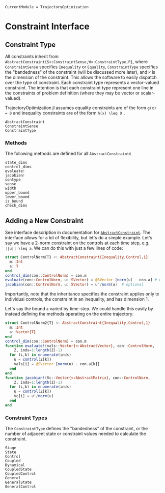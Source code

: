 ```@meta
CurrentModule = TrajectoryOptimization
```

# Constraint Interface

## Constraint Type
All constraints inherit from `AbstractConstraint{S<:ConstraintSense,W<:ConstraintType,P}`,
where `ConstraintSense` specifies `Inequality` or `Equality`, `ConstraintType` specifies the
"bandedness" of the constraint (will be discussed more later), and `P` is the dimension of
the constraint. This allows the software to easily dispatch over the type of constraint.
Each constraint type represents a vector-valued constraint.
The intention is that each constraint type represent one line in the constraints of
problem definition (where they may be vector or scalar-valued).

TrajectoryOptimization.jl assumes equality constraints are of the form ``g(x) = 0`` and inequality
constraints are of the form ``h(x) \leq 0 ``.

```@docs
AbstractConstraint
ConstraintSense
ConstraintType
```

### Methods
The following methods are defined for all `AbstractConstraint`s
```@docs
state_dims
control_dims
evaluate!
jacobian!
contype
sense
width
upper_bound
lower_bound
is_bound
check_dims
```

## Adding a New Constraint
See interface description in documentation for [`AbstractConstraint`](@ref). The
interface allows for a lot of flexibility, but let's do a simple example. Let's say
we have a 2-norm constraint on the controls at each time step, e.g. ``||u|| \leq a``.
We can do this with just a few lines of code:

```julia
struct ControlNorm{T} <: AbstractConstraint{Inequality,Control,1}
  m::Int
  a::T
end
control_dim(con::ControlNorm) = con.m
evaluate(con::ControlNorm, u::SVector) = @SVector [norm(u) - con.a] # needs to be a vector output
jacobian(con::ControlNorm, u::SVector) = u'/norm(u)  # optional
```
Importantly, note that the inheritance specifies the constraint applies only to
individual controls, the constraint in an inequality, and has dimension 1.

Let's say the bound ``a`` varied by time-step. We could handle this easily by instead defining the methods operating on the entire trajectory:

```julia
struct ControlNorm2{T} <: AbstractConstraint{Inequality,Control,1}
  m::Int
  a::Vector{T}
end
control_dim(con::ControlNorm) = con.m
function evaluate!(vals::Vector{<:AbstractVector}, con::ControlNorm,
    Z, inds=1:length(Z)-1)
  for (i,k) in enumerate(inds)
    u = control(Z[k])
    vals[i] = @SVector [norm(u) - con.a[k]]
  end
end
function jacobian!(∇c::Vector{<:AbstractMatrix}, con::ControlNorm,
    Z, inds=1:length(Z)-1)
  for (i,k) in enumerate(inds)
    u = control(Z[k])
    ∇c[i] = u'/norm(u)
  end
end
```

### Constraint Types
The `ConstraintType` defines the "bandedness" of the constraint, or the number of adjacent
state or constraint values needed to calculate the constraint. 
```@docs
Stage
State
Control
Coupled
Dynamical
CoupledState
CoupledControl
General
GeneralState
GeneralControl
```
